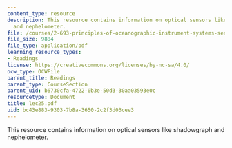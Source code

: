 ```yaml
---
content_type: resource
description: This resource contains information on optical sensors like shadowgraph
  and nephelometer.
file: /courses/2-693-principles-of-oceanographic-instrument-systems-sensors-and-measurements-13-998-spring-2004/bc43e88393037b8a36502c2f3d03cee3_lec25.pdf
file_size: 9884
file_type: application/pdf
learning_resource_types:
- Readings
license: https://creativecommons.org/licenses/by-nc-sa/4.0/
ocw_type: OCWFile
parent_title: Readings
parent_type: CourseSection
parent_uid: b6730cfa-4722-0b3e-50d3-30aa03593e0c
resourcetype: Document
title: lec25.pdf
uid: bc43e883-9303-7b8a-3650-2c2f3d03cee3
---
```

This resource contains information on optical sensors like shadowgraph and nephelometer.